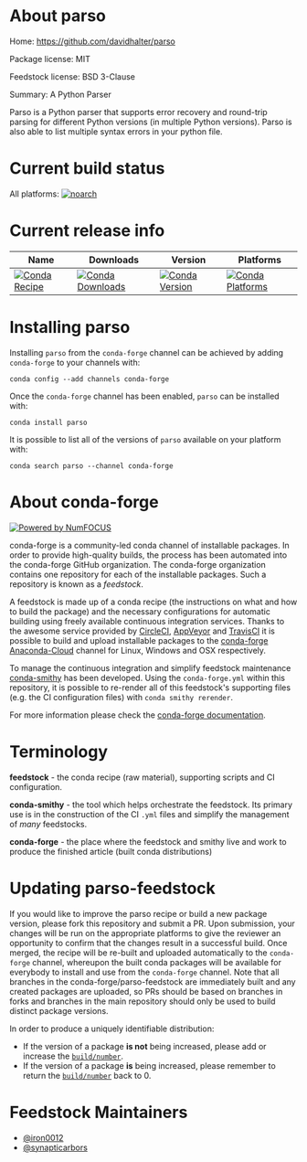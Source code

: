 <!--
# -*- mode: jinja -*-
-->

About parso
===========

Home: https://github.com/davidhalter/parso

Package license: MIT

Feedstock license: BSD 3-Clause

Summary: A Python Parser

Parso is a Python parser that supports error recovery and round-trip parsing for different Python versions (in multiple Python versions).
Parso is also able to list multiple syntax errors in your python file.


Current build status
====================

All platforms:
[![noarch](https://img.shields.io/circleci/project/github/conda-forge/parso-feedstock/master.svg?label=noarch)](https://circleci.com/gh/conda-forge/parso-feedstock)

Current release info
====================

| Name | Downloads | Version | Platforms |
| --- | --- | --- | --- |
| [![Conda Recipe](https://img.shields.io/badge/recipe-parso-green.svg)](https://anaconda.org/conda-forge/parso) | [![Conda Downloads](https://img.shields.io/conda/dn/conda-forge/parso.svg)](https://anaconda.org/conda-forge/parso) | [![Conda Version](https://img.shields.io/conda/vn/conda-forge/parso.svg)](https://anaconda.org/conda-forge/parso) | [![Conda Platforms](https://img.shields.io/conda/pn/conda-forge/parso.svg)](https://anaconda.org/conda-forge/parso) |

Installing parso
================

Installing `parso` from the `conda-forge` channel can be achieved by adding `conda-forge` to your channels with:

```
conda config --add channels conda-forge
```

Once the `conda-forge` channel has been enabled, `parso` can be installed with:

```
conda install parso
```

It is possible to list all of the versions of `parso` available on your platform with:

```
conda search parso --channel conda-forge
```


About conda-forge
=================

[![Powered by NumFOCUS](https://img.shields.io/badge/powered%20by-NumFOCUS-orange.svg?style=flat&colorA=E1523D&colorB=007D8A)](http://numfocus.org)

conda-forge is a community-led conda channel of installable packages.
In order to provide high-quality builds, the process has been automated into the
conda-forge GitHub organization. The conda-forge organization contains one repository
for each of the installable packages. Such a repository is known as a *feedstock*.

A feedstock is made up of a conda recipe (the instructions on what and how to build
the package) and the necessary configurations for automatic building using freely
available continuous integration services. Thanks to the awesome service provided by
[CircleCI](https://circleci.com/), [AppVeyor](https://www.appveyor.com/)
and [TravisCI](https://travis-ci.org/) it is possible to build and upload installable
packages to the [conda-forge](https://anaconda.org/conda-forge)
[Anaconda-Cloud](https://anaconda.org/) channel for Linux, Windows and OSX respectively.

To manage the continuous integration and simplify feedstock maintenance
[conda-smithy](https://github.com/conda-forge/conda-smithy) has been developed.
Using the ``conda-forge.yml`` within this repository, it is possible to re-render all of
this feedstock's supporting files (e.g. the CI configuration files) with ``conda smithy rerender``.

For more information please check the [conda-forge documentation](https://conda-forge.org/docs/).

Terminology
===========

**feedstock** - the conda recipe (raw material), supporting scripts and CI configuration.

**conda-smithy** - the tool which helps orchestrate the feedstock.
                   Its primary use is in the construction of the CI ``.yml`` files
                   and simplify the management of *many* feedstocks.

**conda-forge** - the place where the feedstock and smithy live and work to
                  produce the finished article (built conda distributions)


Updating parso-feedstock
========================

If you would like to improve the parso recipe or build a new
package version, please fork this repository and submit a PR. Upon submission,
your changes will be run on the appropriate platforms to give the reviewer an
opportunity to confirm that the changes result in a successful build. Once
merged, the recipe will be re-built and uploaded automatically to the
`conda-forge` channel, whereupon the built conda packages will be available for
everybody to install and use from the `conda-forge` channel.
Note that all branches in the conda-forge/parso-feedstock are
immediately built and any created packages are uploaded, so PRs should be based
on branches in forks and branches in the main repository should only be used to
build distinct package versions.

In order to produce a uniquely identifiable distribution:
 * If the version of a package **is not** being increased, please add or increase
   the [``build/number``](https://conda.io/docs/user-guide/tasks/build-packages/define-metadata.html#build-number-and-string).
 * If the version of a package **is** being increased, please remember to return
   the [``build/number``](https://conda.io/docs/user-guide/tasks/build-packages/define-metadata.html#build-number-and-string)
   back to 0.

Feedstock Maintainers
=====================

* [@iron0012](https://github.com/iron0012/)
* [@synapticarbors](https://github.com/synapticarbors/)

